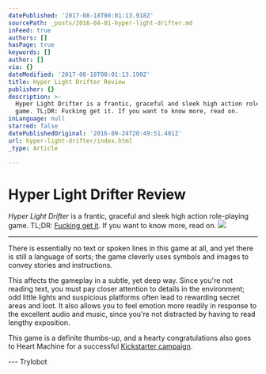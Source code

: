 ```yaml
---
datePublished: '2017-08-18T00:01:13.918Z'
sourcePath: _posts/2016-04-01-hyper-light-drifter.md
inFeed: true
authors: []
hasPage: true
keywords: []
author: []
via: {}
dateModified: '2017-08-18T00:01:13.190Z'
title: Hyper Light Drifter Review
publisher: {}
description: >-
  Hyper Light Drifter is a frantic, graceful and sleek high action role-playing
  game. TL;DR: Fucking get it. If you want to know more, read on.
inLanguage: null
starred: false
datePublishedOriginal: '2016-09-24T20:49:51.401Z'
url: hyper-light-drifter/index.html
_type: Article

---
```

# Hyper Light Drifter Review

_Hyper Light Drifter_ is a frantic, graceful and sleek high action role-playing game. TL;DR: [Fucking get it][0]. If you want to know more, read on.
![](https://the-grid-user-content.s3-us-west-2.amazonaws.com/796bae8d-14a2-4227-a8e3-28ab6516bbcb.jpg)

---

There is essentially no text or spoken lines in this game at all, and yet there is still a language of sorts; the game cleverly uses symbols and images to convey stories and instructions.

This affects the gameplay in a subtle, yet deep way. Since you're not reading text, you must pay closer attention to details in the environment; odd little lights and suspicious platforms often lead to rewarding secret areas and loot. It also allows you to feel emotion more readily in response to the excellent audio and music, since you're not distracted by having to read lengthy exposition.

This game is a definite thumbs-up, and a hearty congratulations also goes to Heart Machine for a successful [Kickstarter campaign][1].

--- Trylobot

[0]: http://www.heart-machine.com/
[1]: https://www.kickstarter.com/projects/1661802484/hyper-light-drifter